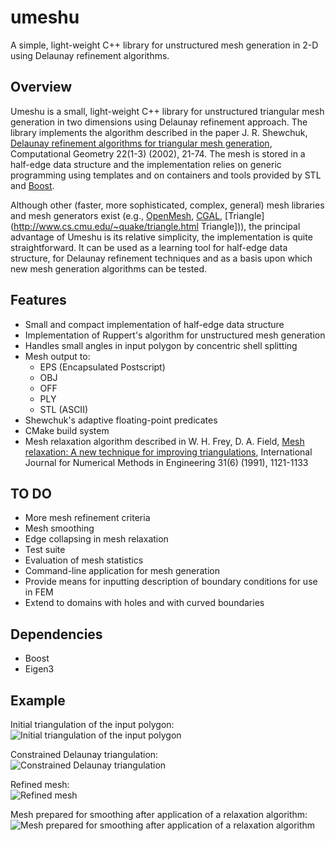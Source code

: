 umeshu
======

A simple, light-weight C++ library for unstructured mesh generation in 2-D using Delaunay refinement
algorithms.

Overview
--------

Umeshu is a small, light-weight C++ library for unstructured triangular mesh generation in two
dimensions using Delaunay refinement approach. The library implements the algorithm described in
the paper J. R. Shewchuk, <a href="http://dx.doi.org/10.1016/S0925-7721(01)00047-5">Delaunay
refinement algorithms for triangular mesh generation</a>, Computational Geometry 22(1-3) (2002),
21-74. The mesh is stored in a half-edge data structure and the implementation relies on
generic programming using templates and on containers and tools provided by STL and
[Boost](http://www.boost.org/).

Although other (faster, more sophisticated, complex, general) mesh libraries and mesh generators exist
(e.g., [OpenMesh](http://www.openmesh.org/), [CGAL](http://www.cgal.org/),
 [Triangle](http://www.cs.cmu.edu/~quake/triangle.html Triangle])), the principal advantage of
Umeshu is its relative simplicity, the implementation is quite straightforward. It can be used as a
learning tool for half-edge data structure, for Delaunay refinement techniques and as a basis upon
which new mesh generation algorithms can be tested.

Features
--------

  * Small and compact implementation of half-edge data structure
  * Implementation of Ruppert's algorithm for unstructured mesh generation
  * Handles small angles in input polygon by concentric shell splitting
  * Mesh output to:
    * EPS (Encapsulated Postscript)
    * OBJ
    * OFF
    * PLY
    * STL (ASCII)
  * Shewchuk's adaptive floating-point predicates
  * CMake build system
  * Mesh relaxation algorithm described in W. H. Frey, D. A. Field, [Mesh relaxation: A new
  technique for improving triangulations](http://dx.doi.org/10.1002/nme.1620310607), International
  Journal for Numerical Methods in Engineering 31(6) (1991), 1121-1133

TO DO
-----

  * More mesh refinement criteria
  * Mesh smoothing
  * Edge collapsing in mesh relaxation
  * Test suite
  * Evaluation of mesh statistics
  * Command-line application for mesh generation
  * Provide means for inputting description of boundary conditions for use in FEM
  * Extend to domains with holes and with curved boundaries

Dependencies
------------

  * Boost
  * Eigen3

Example
-------

Initial triangulation of the input polygon:  
![Initial triangulation of the input polygon](https://raw.github.com/vladimir-ch/vladimir-ch.github.com/master/img/mesh_sample_1.png)

Constrained Delaunay triangulation:  
![Constrained Delaunay triangulation](https://raw.github.com/vladimir-ch/vladimir-ch.github.com/master/img/mesh_sample_2.png)

Refined mesh:  
![Refined mesh](https://raw.github.com/vladimir-ch/vladimir-ch.github.com/master/img/mesh_sample_3.png)

Mesh prepared for smoothing after application of a relaxation algorithm:  
![Mesh prepared for smoothing after application of a relaxation algorithm](https://raw.github.com/vladimir-ch/vladimir-ch.github.com/master/img/mesh_sample_4.png)
